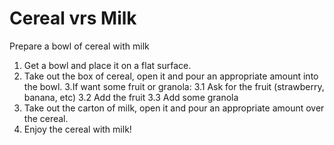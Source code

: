 # Cereal vrs Milk

Prepare a bowl of cereal with milk


1. Get a bowl and place it on a flat surface.
2. Take out the box of cereal, open it and pour an appropriate amount into the bowl.
3.If want some fruit or granola:
	3.1 Ask for the fruit (strawberry, banana, etc)
	3.2 Add the fruit
	3.3 Add some granola 
4. Take out the carton of milk, open it and pour an appropriate amount over the cereal.
5. Enjoy the cereal with milk!



 
	
